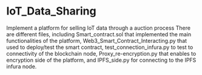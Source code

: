 # IoT_Data_Sharing
Implement a platform for selling IoT data through a auction process
There are different files, including Smart_contract.sol that implemented the main functionalities of the platform, Web3_Smart_Contract_Interacting.py that used to deploy/test the smart contract, test_connection_infura.py to test to connectivity of the blockchain node, Proxy_re-encryption.py that enables to encryption side of the platform, and IPFS_side.py for connecting to the IPFS infura node.
